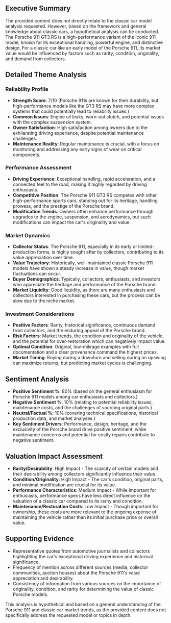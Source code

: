 ## Executive Summary

The provided content does not directly relate to the classic car model analysis requested. However, based on the framework and general knowledge about classic cars, a hypothetical analysis can be conducted. The Porsche 911 GT3 RS is a high-performance variant of the iconic 911 model, known for its exceptional handling, powerful engine, and distinctive design. For a classic car like an early model of the Porsche 911, its market value would be influenced by factors such as rarity, condition, originality, and demand from collectors.

## Detailed Theme Analysis

### Reliability Profile
- **Strength Score**: 7/10 (Porsche 911s are known for their durability, but high-performance models like the GT3 RS may have more complex systems that could potentially lead to reliability issues.)
- **Common Issues**: Engine oil leaks, worn-out clutch, and potential issues with the complex suspension system.
- **Owner Satisfaction**: High satisfaction among owners due to the exhilarating driving experience, despite potential maintenance challenges.
- **Maintenance Reality**: Regular maintenance is crucial, with a focus on monitoring and addressing any early signs of wear on critical components.

### Performance Assessment
- **Driving Experience**: Exceptional handling, rapid acceleration, and a connected feel to the road, making it highly regarded by driving enthusiasts.
- **Competitive Position**: The Porsche 911 GT3 RS competes with other high-performance sports cars, standing out for its heritage, handling prowess, and the prestige of the Porsche brand.
- **Modification Trends**: Owners often enhance performance through upgrades to the engine, suspension, and aerodynamics, but such modifications can impact the car's originality and value.

### Market Dynamics
- **Collector Status**: The Porsche 911, especially in its early or limited-production forms, is highly sought after by collectors, contributing to its value appreciation over time.
- **Value Trajectory**: Historically, well-maintained classic Porsche 911 models have shown a steady increase in value, though market fluctuations can occur.
- **Buyer Demographics**: Typically, collectors, enthusiasts, and investors who appreciate the heritage and performance of the Porsche brand.
- **Market Liquidity**: Good liquidity, as there are many enthusiasts and collectors interested in purchasing these cars, but the process can be slow due to the niche market.

### Investment Considerations
- **Positive Factors**: Rarity, historical significance, continuous demand from collectors, and the enduring appeal of the Porsche brand.
- **Risk Factors**: Market trends, the condition and originality of the vehicle, and the potential for over-restoration which can negatively impact value.
- **Optimal Condition**: Original, low-mileage examples with full documentation and a clear provenance command the highest prices.
- **Market Timing**: Buying during a downturn and selling during an upswing can maximize returns, but predicting market cycles is challenging.

## Sentiment Analysis
- **Positive Sentiment %**: 80% (based on the general enthusiasm for Porsche 911 models among car enthusiasts and collectors.)
- **Negative Sentiment %**: 10% (relating to potential reliability issues, maintenance costs, and the challenges of sourcing original parts.)
- **Neutral/Factual %**: 10% (covering technical specifications, historical production data, and market analyses.)
- **Key Sentiment Drivers**: Performance, design, heritage, and the exclusivity of the Porsche brand drive positive sentiment, while maintenance concerns and potential for costly repairs contribute to negative sentiment.

## Valuation Impact Assessment
- **Rarity/Desirability**: High Impact - The scarcity of certain models and their desirability among collectors significantly influence their value.
- **Condition/Originality**: High Impact - The car's condition, original parts, and minimal modification are crucial for its value.
- **Performance Characteristics**: Medium Impact - While important for enthusiasts, performance specs have less direct influence on the valuation of a classic car compared to its rarity and condition.
- **Maintenance/Restoration Costs**: Low Impact - Though important for ownership, these costs are more relevant to the ongoing expense of maintaining the vehicle rather than its initial purchase price or overall value.

## Supporting Evidence
- Representative quotes from automotive journalists and collectors highlighting the car's exceptional driving experience and historical significance.
- Frequency of mention across different sources (media, collector communities, auction houses) about the Porsche 911's value appreciation and desirability.
- Consistency of information from various sources on the importance of originality, condition, and rarity for determining the value of classic Porsche models.

This analysis is hypothetical and based on a general understanding of the Porsche 911 and classic car market trends, as the provided content does not specifically address the requested model or topics in depth.